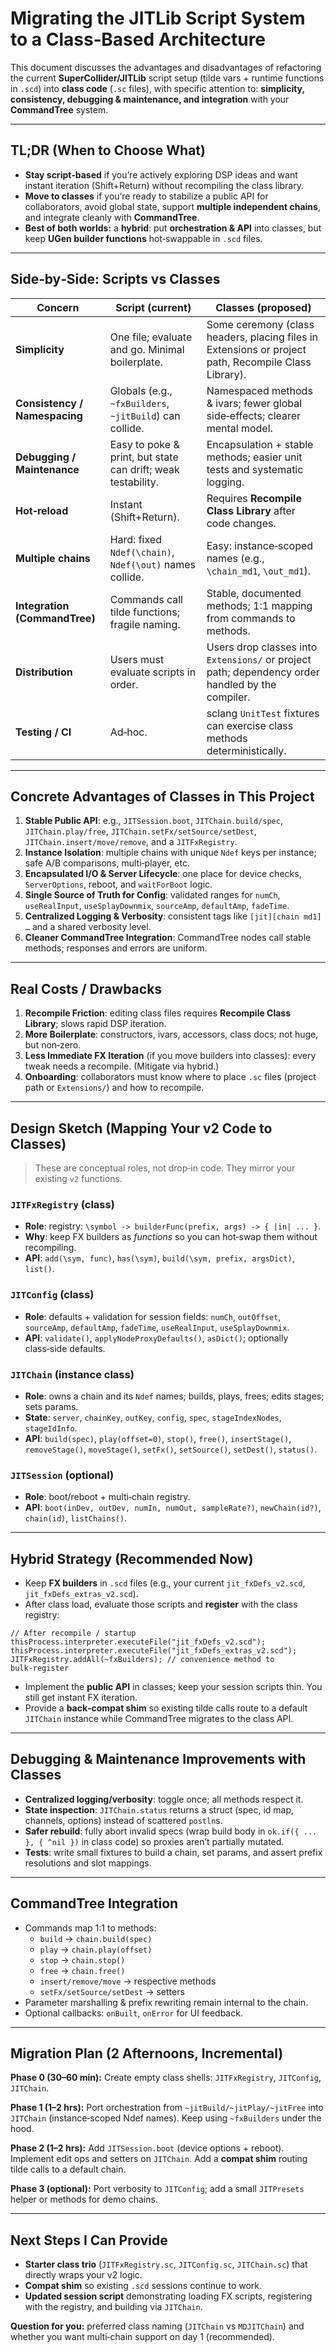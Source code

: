 # Migrating the JITLib Script System to a Class‑Based Architecture

This document discusses the advantages and disadvantages of refactoring the current **SuperCollider/JITLib** script setup (tilde vars + runtime functions in `.scd`) into **class code** (`.sc` files), with specific attention to: **simplicity, consistency, debugging & maintenance, and integration** with your **CommandTree** system.

---

## TL;DR (When to Choose What)

- **Stay script‑based** if you’re actively exploring DSP ideas and want instant iteration (Shift+Return) without recompiling the class library.
- **Move to classes** if you’re ready to stabilize a public API for collaborators, avoid global state, support **multiple independent chains**, and integrate cleanly with **CommandTree**.
- **Best of both worlds:** a **hybrid**: put **orchestration & API** into classes, but keep **UGen builder functions** hot‑swappable in `.scd` files.

---

## Side‑by‑Side: Scripts vs Classes

| Concern | Script (current) | Classes (proposed) |
|---|---|---|
| **Simplicity** | One file; evaluate and go. Minimal boilerplate. | Some ceremony (class headers, placing files in Extensions or project path, Recompile Class Library). |
| **Consistency / Namespacing** | Globals (e.g., `~fxBuilders`, `~jitBuild`) can collide. | Namespaced methods & ivars; fewer global side‑effects; clearer mental model. |
| **Debugging / Maintenance** | Easy to poke & print, but state can drift; weak testability. | Encapsulation + stable methods; easier unit tests and systematic logging. |
| **Hot‑reload** | Instant (Shift+Return). | Requires **Recompile Class Library** after code changes. |
| **Multiple chains** | Hard: fixed `Ndef(\chain)`, `Ndef(\out)` names collide. | Easy: instance‑scoped names (e.g., `\chain_md1`, `\out_md1`). |
| **Integration (CommandTree)** | Commands call tilde functions; fragile naming. | Stable, documented methods; 1:1 mapping from commands to methods. |
| **Distribution** | Users must evaluate scripts in order. | Users drop classes into `Extensions/` or project path; dependency order handled by the compiler. |
| **Testing / CI** | Ad‑hoc. | sclang `UnitTest` fixtures can exercise class methods deterministically. |

---

## Concrete Advantages of Classes in This Project

1. **Stable Public API**: e.g., `JITSession.boot`, `JITChain.build/spec`, `JITChain.play/free`, `JITChain.setFx/setSource/setDest`, `JITChain.insert/move/remove`, and a `JITFxRegistry`.
2. **Instance Isolation**: multiple chains with unique `Ndef` keys per instance; safe A/B comparisons, multi‑player, etc.
3. **Encapsulated I/O & Server Lifecycle**: one place for device checks, `ServerOptions`, reboot, and `waitForBoot` logic.
4. **Single Source of Truth for Config**: validated ranges for `numCh`, `useRealInput`, `useSplayDownmix`, `sourceAmp`, `defaultAmp`, `fadeTime`.
5. **Centralized Logging & Verbosity**: consistent tags like `[jit][chain md1] …` and a shared verbosity level.
6. **Cleaner CommandTree Integration**: CommandTree nodes call stable methods; responses and errors are uniform.

---

## Real Costs / Drawbacks

1. **Recompile Friction**: editing class files requires **Recompile Class Library**; slows rapid DSP iteration.
2. **More Boilerplate**: constructors, ivars, accessors, class docs; not huge, but non‑zero.
3. **Less Immediate FX Iteration** (if you move builders into classes): every tweak needs a recompile. (Mitigate via hybrid.)
4. **Onboarding**: collaborators must know where to place `.sc` files (project path or `Extensions/`) and how to recompile.

---

## Design Sketch (Mapping Your v2 Code to Classes)

> These are conceptual roles, not drop‑in code. They mirror your existing `v2` functions.

### `JITFxRegistry` (class)
- **Role**: registry: `\symbol -> builderFunc(prefix, args) -> { |in| ... }`.
- **Why**: keep FX builders as *functions* so you can hot‑swap them without recompiling.
- **API**: `add(\sym, func)`, `has(\sym)`, `build(\sym, prefix, argsDict)`, `list()`.

### `JITConfig` (class)
- **Role**: defaults + validation for session fields: `numCh`, `outOffset`, `sourceAmp`, `defaultAmp`, `fadeTime`, `useRealInput`, `useSplayDownmix`.
- **API**: `validate()`, `applyNodeProxyDefaults()`, `asDict()`; optionally class‑side defaults.

### `JITChain` (instance class)
- **Role**: owns a chain and its `Ndef` names; builds, plays, frees; edits stages; sets params.
- **State**: `server`, `chainKey`, `outKey`, `config`, `spec`, `stageIndexNodes`, `stageIdInfo`.
- **API**: `build(spec)`, `play(offset=0)`, `stop()`, `free()`, `insertStage()`, `removeStage()`, `moveStage()`, `setFx()`, `setSource()`, `setDest()`, `status()`.

### `JITSession` (optional)
- **Role**: boot/reboot + multi‑chain registry.
- **API**: `boot(inDev, outDev, numIn, numOut, sampleRate?)`, `newChain(id?)`, `chain(id)`, `listChains()`.

---

## Hybrid Strategy (Recommended Now)

- Keep **FX builders** in `.scd` files (e.g., your current `jit_fxDefs_v2.scd`, `jit_fxDefs_extras_v2.scd`).
- After class load, evaluate those scripts and **register** with the class registry:

```supercollider
// After recompile / startup
thisProcess.interpreter.executeFile("jit_fxDefs_v2.scd");
thisProcess.interpreter.executeFile("jit_fxDefs_extras_v2.scd");
JITFxRegistry.addAll(~fxBuilders); // convenience method to bulk‑register
```

- Implement the **public API** in classes; keep your session scripts thin. You still get instant FX iteration.
- Provide a **back‑compat shim** so existing tilde calls route to a default `JITChain` instance while CommandTree migrates to the class API.

---

## Debugging & Maintenance Improvements with Classes

- **Centralized logging/verbosity**: toggle once; all methods respect it.
- **State inspection**: `JITChain.status` returns a struct (spec, id map, channels, options) instead of scattered `postln`s.
- **Safer rebuild**: fully abort invalid specs (wrap build body in `ok.if({ ... }, { ^nil })` in class code) so proxies aren’t partially mutated.
- **Tests**: write small fixtures to build a chain, set params, and assert prefix resolutions and slot mappings.

---

## CommandTree Integration

- Commands map 1:1 to methods:
  - `build` → `chain.build(spec)`
  - `play`  → `chain.play(offset)`
  - `stop`  → `chain.stop()`
  - `free`  → `chain.free()`
  - `insert/remove/move` → respective methods
  - `setFx/setSource/setDest` → setters
- Parameter marshalling & prefix rewriting remain internal to the chain.
- Optional callbacks: `onBuilt`, `onError` for UI feedback.

---

## Migration Plan (2 Afternoons, Incremental)

**Phase 0 (30–60 min):** Create empty class shells: `JITFxRegistry`, `JITConfig`, `JITChain`.

**Phase 1 (1–2 hrs):** Port orchestration from `~jitBuild/~jitPlay/~jitFree` into `JITChain` (instance‑scoped Ndef names). Keep using `~fxBuilders` under the hood.

**Phase 2 (1–2 hrs):** Add `JITSession.boot` (device options + reboot). Implement edit ops and setters on `JITChain`. Add a **compat shim** routing tilde calls to a default chain.

**Phase 3 (optional):** Port verbosity to `JITConfig`; add a small `JITPresets` helper or methods for demo chains.

---

## Next Steps I Can Provide

- **Starter class trio** (`JITFxRegistry.sc`, `JITConfig.sc`, `JITChain.sc`) that directly wraps your v2 logic.
- **Compat shim** so existing `.scd` sessions continue to work.
- **Updated session script** demonstrating loading FX scripts, registering with the registry, and building via `JITChain`.

**Question for you:** preferred class naming (`JITChain` vs `MDJITChain`) and whether you want multi‑chain support on day 1 (recommended).
